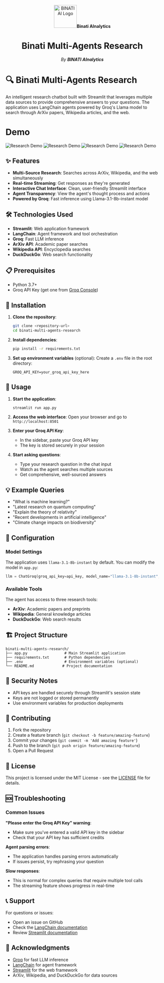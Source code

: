 <div align="center">
  <img src="https://raw.githubusercontent.com/CyprianFusi/binati-multi-agents-research/main/assets/binati_logo.png" alt="BINATI AI Logo" width="75"/><strong>Binati AInalytics</strong>

  # Binati Multi-Agents Research

  _By **BINATI AInalytics**_
</div>

# 🔍 Binati Multi-Agents Research

An intelligent research chatbot built with Streamlit that leverages multiple data sources to provide comprehensive answers to your questions. The application uses LangChain agents powered by Groq's Llama model to search through ArXiv papers, Wikipedia articles, and the web.

# Demo
![Research Demo](assets/ui_1.png)
![Research Demo](assets/ui_2.png)
![Research Demo](assets/ui_3.png)
![Research Demo](assets/ui_4.png)

## ✨ Features

- **Multi-Source Research**: Searches across ArXiv, Wikipedia, and the web simultaneously
- **Real-time Streaming**: Get responses as they're generated
- **Interactive Chat Interface**: Clean, user-friendly Streamlit interface
- **Agent Transparency**: View the agent's thought process and actions
- **Powered by Groq**: Fast inference using Llama-3.1-8b-instant model

## 🛠️ Technologies Used

- **Streamlit**: Web application framework
- **LangChain**: Agent framework and tool orchestration
- **Groq**: Fast LLM inference
- **ArXiv API**: Academic paper searches
- **Wikipedia API**: Encyclopedia searches  
- **DuckDuckGo**: Web search functionality

## 📋 Prerequisites

- Python 3.7+
- Groq API Key (get one from [Groq Console](https://console.groq.com/))

## 🚀 Installation

1. **Clone the repository**:
   ```bash
   git clone <repository-url>
   cd binati-multi-agents-research
   ```

2. **Install dependencies**:
   ```bash
   pip install -r requirements.txt
   ```

3. **Set up environment variables** (optional):
   Create a `.env` file in the root directory:
   ```env
   GROQ_API_KEY=your_groq_api_key_here
   ```


## 🎯 Usage

1. **Start the application**:
   ```bash
   streamlit run app.py
   ```

2. **Access the web interface**:
   Open your browser and go to `http://localhost:8501`

3. **Enter your Groq API Key**:
   - In the sidebar, paste your Groq API key
   - The key is stored securely in your session

4. **Start asking questions**:
   - Type your research question in the chat input
   - Watch as the agent searches multiple sources
   - Get comprehensive, well-sourced answers

## 💡 Example Queries

- "What is machine learning?"
- "Latest research on quantum computing"
- "Explain the theory of relativity"
- "Recent developments in artificial intelligence"
- "Climate change impacts on biodiversity"

## 🔧 Configuration

### Model Settings
The application uses `llama-3.1-8b-instant` by default. You can modify the model in `app.py`:

```python
llm = ChatGroq(groq_api_key=api_key, model_name="llama-3.1-8b-instant", streaming=True)
```

### Available Tools
The agent has access to three research tools:
- **ArXiv**: Academic papers and preprints
- **Wikipedia**: General knowledge articles
- **DuckDuckGo**: Web search results

## 🏗️ Project Structure

```
binati-multi-agents-research/
├── app.py                 # Main Streamlit application
├── requirements.txt       # Python dependencies
├── .env                   # Environment variables (optional)
└── README.md             # Project documentation
```

## 🔐 Security Notes

- API keys are handled securely through Streamlit's session state
- Keys are not logged or stored permanently
- Use environment variables for production deployments

## 🤝 Contributing

1. Fork the repository
2. Create a feature branch (`git checkout -b feature/amazing-feature`)
3. Commit your changes (`git commit -m 'Add amazing feature'`)
4. Push to the branch (`git push origin feature/amazing-feature`)
5. Open a Pull Request

## 📄 License

This project is licensed under the MIT License - see the [LICENSE](LICENSE) file for details.

## 🆘 Troubleshooting

### Common Issues

**"Please enter the Groq API Key" warning**:
- Make sure you've entered a valid API key in the sidebar
- Check that your API key has sufficient credits

**Agent parsing errors**:
- The application handles parsing errors automatically
- If issues persist, try rephrasing your question

**Slow responses**:
- This is normal for complex queries that require multiple tool calls
- The streaming feature shows progress in real-time

## 📞 Support

For questions or issues:
- Open an issue on GitHub
- Check the [LangChain documentation](https://python.langchain.com/docs/get_started/introduction)
- Review [Streamlit documentation](https://docs.streamlit.io/)

## 🙏 Acknowledgments

- [Groq](https://groq.com/) for fast LLM inference
- [LangChain](https://langchain.com/) for agent framework
- [Streamlit](https://streamlit.io/) for the web framework
- ArXiv, Wikipedia, and DuckDuckGo for data sources
